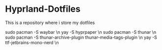 # Hyprland-Dotfiles

This is a repository where i store my dotfiles

sudo pacman -S waybar \n
yay -S hyprpaper \n
sudo pacman -S thunar \n
sudo pacman -S thunar-archive-plugin thunar-media-tags-plugin \n
yay -S ttf-jetbrains-mono-nerd \n
